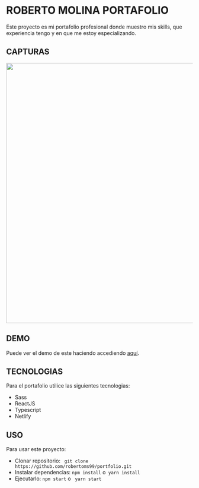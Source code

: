 # **ROBERTO MOLINA PORTAFOLIO**

Este proyecto es mi portafolio profesional donde muestro mis skills, que experiencia tengo y en que me estoy especializando.

## **CAPTURAS**

 <img src="https://user-images.githubusercontent.com/54558382/138950994-f2b03b89-a38f-46d3-aed3-3085bbb9d663.png" style="margin:auto; height:700px; object-fit:cover"/>

## **DEMO**

Puede ver el demo de este haciendo accediendo [aquí](https://roberto-molina.netlify.app/).

## **TECNOLOGIAS**

Para el portafolio utilice las siguientes tecnologias:

- Sass
- ReactJS
- Typescript
- Netlify

## **USO**

Para usar este proyecto:

- Clonar repositorio: ` git clone https://github.com/robertoms99/portfolio.git`
- Instalar dependencias: `npm install` o` yarn install`
- Ejecutarlo: `npm start` o ` yarn start`
